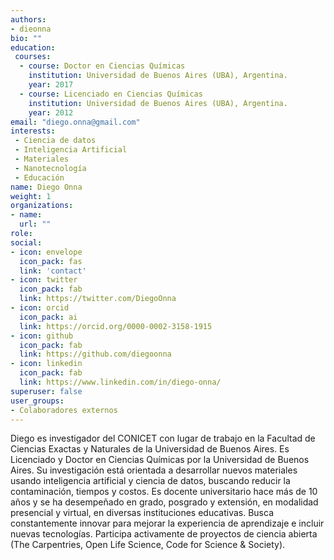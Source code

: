 ```yaml
---
authors:
- dieonna
bio: ""
education: 
 courses:
  - course: Doctor en Ciencias Químicas
    institution: Universidad de Buenos Aires (UBA), Argentina.
    year: 2017 
  - course: Licenciado en Ciencias Químicas
    institution: Universidad de Buenos Aires (UBA), Argentina.
    year: 2012
email: "diego.onna@gmail.com"
interests:
 - Ciencia de datos
 - Inteligencia Artificial
 - Materiales
 - Nanotecnología
 - Educación
name: Diego Onna
weight: 1
organizations:
- name: 
  url: ""
role: 
social:
- icon: envelope
  icon_pack: fas
  link: 'contact'
- icon: twitter
  icon_pack: fab
  link: https://twitter.com/DiegoOnna
- icon: orcid
  icon_pack: ai
  link: https://orcid.org/0000-0002-3158-1915
- icon: github
  icon_pack: fab
  link: https://github.com/diegoonna
- icon: linkedin
  icon_pack: fab
  link: https://www.linkedin.com/in/diego-onna/
superuser: false
user_groups:
- Colaboradores externos
---
```


Diego es investigador del CONICET con lugar de trabajo en la Facultad de Ciencias Exactas y Naturales de la Universidad de Buenos Aires. Es Licenciado y Doctor en Ciencias Químicas por la Universidad de Buenos Aires. Su investigación está orientada a desarrollar nuevos materiales usando inteligencia artificial y ciencia de datos, buscando reducir la contaminación, tiempos y costos. Es docente universitario hace más de 10 años y se ha desempeñado en grado, posgrado y extensión, en modalidad presencial y virtual, en diversas instituciones educativas. Busca constantemente innovar para mejorar la experiencia de aprendizaje e incluir nuevas tecnologías. Participa activamente de proyectos de ciencia abierta (The Carpentries, Open Life Science, Code for Science & Society).
